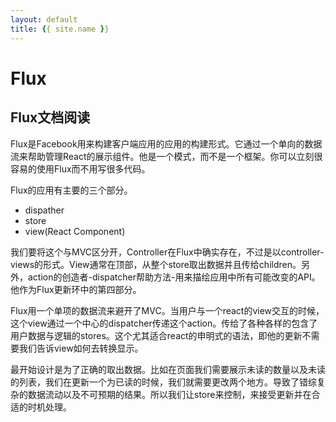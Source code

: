 ```yaml
---
layout: default
title: {{ site.name }}
---
```

# Flux
## Flux文档阅读
Flux是Facebook用来构建客户端应用的应用的构建形式。它通过一个单向的数据流来帮助管理React的展示组件。他是一个模式，而不是一个框架。你可以立刻很容易的使用Flux而不用写很多代码。

Flux的应用有主要的三个部分。

 - dispather
 - store
 - view(React Component)

我们要将这个与MVC区分开，Controller在Flux中确实存在，不过是以controller-views的形式。View通常在顶部，从整个store取出数据并且传给children。另外，action的创造者-dispatcher帮助方法-用来描绘应用中所有可能改变的API。他作为Flux更新环中的第四部分。

Flux用一个单项的数据流来避开了MVC。当用户与一个react的view交互的时候，这个view通过一个中心的dispatcher传递这个action。传给了各种各样的包含了用户数据与逻辑的stores。这个尤其适合react的申明式的语法，即他的更新不需要我们告诉view如何去转换显示。

最开始设计是为了正确的取出数据。比如在页面我们需要展示未读的数量以及未读的列表，我们在更新一个为已读的时候，我们就需要更改两个地方。导致了错综复杂的数据流动以及不可预期的结果。所以我们让store来控制，来接受更新并在合适的时机处理。

